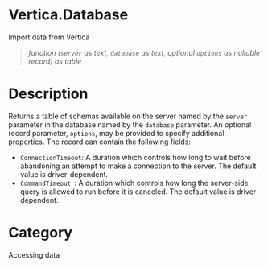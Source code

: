 ﻿# Vertica.Database
Import data from Vertica
> _function (<code>server</code> as text, <code>database</code> as text, optional <code>options</code> as nullable record) as table_
# Description 
Returns a table of schemas available on the server named by the <code>server</code> parameter in the database named by the <code>database</code> parameter.
An optional record parameter, <code>options</code>, may be provided to specify additional properties. The record can contain the following fields:
<ul>
    <li><code>ConnectionTimeout</code>: A duration which controls how long to wait before abandoning an attempt to make a connection to the server. The default value is driver-dependent.</li>
    <li><code>CommandTimeout </code>: A duration which controls how long the server-side query is allowed to run before it is canceled. The default value is driver dependent.</li>
</ul>

# Category 
Accessing data
